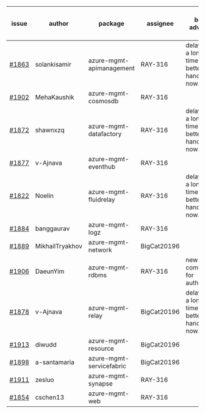 | issue | author | package | assignee | bot advice | created date of issue | delay from created date |
| ------ | ------ | ------ | ------ | ------ | ------ | :-----: |
| [#1863](https://github.com/Azure/sdk-release-request/issues/1863) | solankisamir | azure-mgmt-apimanagement | RAY-316 | delay for a long time and better to handle now. | 2021-08-19 | 14 |
| [#1902](https://github.com/Azure/sdk-release-request/issues/1902) | MehaKaushik | azure-mgmt-cosmosdb | RAY-316 |   | 2021-08-30 | 3 |
| [#1872](https://github.com/Azure/sdk-release-request/issues/1872) | shawnxzq | azure-mgmt-datafactory | RAY-316 | delay for a long time and better to handle now. | 2021-08-20 | 13 |
| [#1877](https://github.com/Azure/sdk-release-request/issues/1877) | v-Ajnava | azure-mgmt-eventhub | RAY-316 |   | 2021-08-20 | 13 |
| [#1822](https://github.com/Azure/sdk-release-request/issues/1822) | Noelin | azure-mgmt-fluidrelay | RAY-316 | delay for a long time and better to handle now. | 2021-07-29 | 36 |
| [#1884](https://github.com/Azure/sdk-release-request/issues/1884) | banggaurav | azure-mgmt-logz | RAY-316 |   | 2021-08-24 | 9 |
| [#1889](https://github.com/Azure/sdk-release-request/issues/1889) | MikhailTryakhov | azure-mgmt-network | BigCat20196 |   | 2021-08-26 | 7 |
| [#1906](https://github.com/Azure/sdk-release-request/issues/1906) | DaeunYim | azure-mgmt-rdbms | RAY-316 | new comment for author. | 2021-09-01 | 1 |
| [#1878](https://github.com/Azure/sdk-release-request/issues/1878) | v-Ajnava | azure-mgmt-relay | BigCat20196 | delay for a long time and better to handle now. | 2021-08-20 | 13 |
| [#1913](https://github.com/Azure/sdk-release-request/issues/1913) | diwudd | azure-mgmt-resource | BigCat20196 |   | 2021-09-02 | 0 |
| [#1898](https://github.com/Azure/sdk-release-request/issues/1898) | a-santamaria | azure-mgmt-servicefabric | BigCat20196 |   | 2021-08-30 | 3 |
| [#1911](https://github.com/Azure/sdk-release-request/issues/1911) | zesluo | azure-mgmt-synapse | RAY-316 |   | 2021-09-02 | 0 |
| [#1854](https://github.com/Azure/sdk-release-request/issues/1854) | cschen13 | azure-mgmt-web | RAY-316 |   | 2021-08-12 | 21 |
